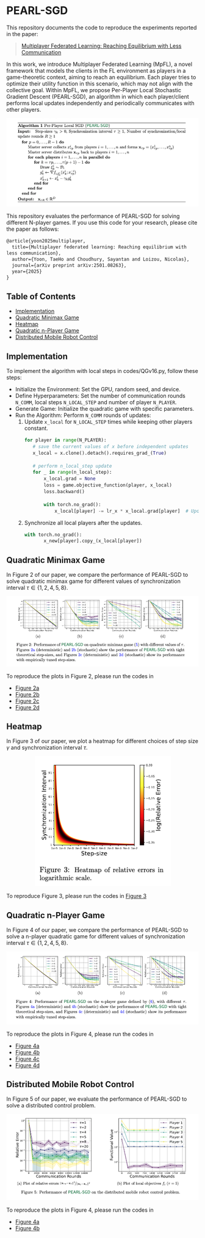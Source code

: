 # PEARL-SGD

This repository documents the code to reproduce the experiments reported in the paper:
> [Multiplayer Federated Learning: Reaching Equilibrium with Less Communication](https://arxiv.org/pdf/2501.08263?)

In this work, we introduce Multiplayer Federated Learning (MpFL), a novel framework that models the clients in the FL environment as players in a game-theoretic context, aiming to reach an equilibrium. Each player tries to optimize their utility function in this scenario, which may not align with the collective goal. Within MpFL, we propose Per-Player Local Stochastic Gradient Descent (PEARL-SGD), an algorithm in which each player/client performs local updates independently and periodically communicates with other players.

<p align="center">
  <img src="images/algorithm.png" alt="Algorithm">
</p>

This repository evaluates the performance of PEARL-SGD for solving different N-player games. If you use this code for your research, please cite the paper as follows:

```
@article{yoon2025multiplayer,
  title={Multiplayer federated learning: Reaching equilibrium with less communication},
  author={Yoon, TaeHo and Choudhury, Sayantan and Loizou, Nicolas},
  journal={arXiv preprint arXiv:2501.08263},
  year={2025}
}
```

## Table of Contents

<!--ts-->
   * [Implementation](#implementation)
   * [Quadratic Minimax Game](#quadratic-minimax-game)
   * [Heatmap](#heatmap)
   * [Quadratic n-Player Game](#quadratic-n-player-game)
   * [Distributed Mobile Robot Control](#distributed-mobile-robot-control)
<!--te-->

## Implementation
To implement the algorithm with local steps in codes/QGv16.py, follow these steps:
  - Initialize the Environment: Set the GPU, random seed, and device.
  - Define Hyperparameters: Set the number of communication rounds `N_COMM`, local steps `N_LOCAL_STEP` and number of player `N_PLAYER`.
  - Generate Game: Initialize the quadratic game with specific parameters.
  - Run the Algorithm: Perform `N_COMM` rounds of updates:
      1. Update `x_local` for `N_LOCAL_STEP` times while keeping other players constant.
         ```python
         for player in range(N_PLAYER):
            # save the current values of x before independent updates
            x_local = x.clone().detach().requires_grad_(True)
             
            # perform n_local_step update
            for _ in range(n_local_step):
                x_local.grad = None
                loss = game.objective_function(player, x_local)
                loss.backward()
                
                with torch.no_grad():
                    x_local[player] -= lr_x * x_local.grad[player]  # Update x_local[player]
         ```
      3. Synchronize all local players after the updates.
         ```python
         with torch.no_grad():
                x_new[player].copy_(x_local[player])
         ```

## Quadratic Minimax Game
In Figure 2 of our paper, we compare the performance of PEARL-SGD to solve quadratic minimax game for different values of synchronization interval $\tau \in \{ 1, 2, 4, 5, 8 \}$. 

<p align="center">
  <img src="images/fig2.png" alt="Quadratic Minimax Game">
</p>

To reproduce the plots in Figure 2, please run the codes in 
  - [Figure 2a](codes/QGv21.ipynb)
  - [Figure 2b](codes/QGv19.ipynb)
  - [Figure 2c](codes/QGv17.ipynb)
  - [Figure 2d](codes/QGv16.ipynb)

## Heatmap
In Figure 3 of our paper, we plot a heatmap for different choices of step size $\gamma$ and synchronization interval $\tau$. 

<p align="center">
  <img src="images/heatmap.png" alt="Heatmap">
</p>

To reproduce Figure 3, please run the codes in [Figure 3](codes/QGdetv1.ipynb)
  
## Quadratic n-Player Game
In Figure 4 of our paper, we compare the performance of PEARL-SGD to solve a n-player quadratic game for different values of synchronization interval $\tau \in \{ 1, 2, 4, 5, 8 \}$. 

<p align="center">
  <img src="images/fig4.png" alt="Quadratic n-Player Game">
</p>

To reproduce the plots in Figure 4, please run the codes in 
  - [Figure 4a](codes/NPv8.ipynb)
  - [Figure 4b](codes/NPv3.ipynb)
  - [Figure 4c](codes/NPv10.ipynb)
  - [Figure 4d](codes/NPv6.ipynb)

## Distributed Mobile Robot Control
In Figure 5 of our paper, we evaluate the performance of PEARL-SGD to solve a distributed control problem.

<p align="center">
  <img src="images/fig5.png" alt="Distributed Control Game">
</p>

To reproduce the plots in Figure 4, please run the codes in 
  - [Figure 4a](codes/RGv4.py)
  - [Figure 4b](codes/RGv5.py)






